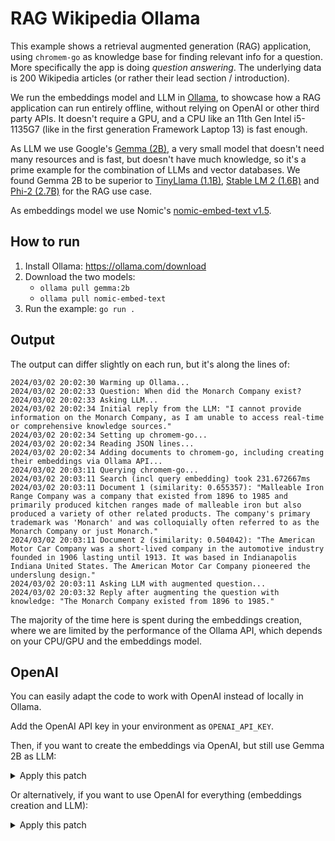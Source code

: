 # RAG Wikipedia Ollama

This example shows a retrieval augmented generation (RAG) application, using `chromem-go` as knowledge base for finding relevant info for a question. More specifically the app is doing *question answering*. The underlying data is 200 Wikipedia articles (or rather their lead section / introduction).

We run the embeddings model and LLM in [Ollama](https://github.com/ollama/ollama), to showcase how a RAG application can run entirely offline, without relying on OpenAI or other third party APIs. It doesn't require a GPU, and a CPU like an 11th Gen Intel i5-1135G7 (like in the first generation Framework Laptop 13) is fast enough.

As LLM we use Google's [Gemma (2B)](https://huggingface.co/google/gemma-2b), a very small model that doesn't need many resources and is fast, but doesn't have much knowledge, so it's a prime example for the combination of LLMs and vector databases. We found Gemma 2B to be superior to [TinyLlama (1.1B)](https://huggingface.co/TinyLlama/TinyLlama-1.1B-Chat-v1.0), [Stable LM 2 (1.6B)](https://huggingface.co/stabilityai/stablelm-2-zephyr-1_6b) and [Phi-2 (2.7B)](https://huggingface.co/microsoft/phi-2) for the RAG use case.

As embeddings model we use Nomic's [nomic-embed-text v1.5](https://huggingface.co/nomic-ai/nomic-embed-text-v1.5).

## How to run

1. Install Ollama: <https://ollama.com/download>
2. Download the two models:
   - `ollama pull gemma:2b`
   - `ollama pull nomic-embed-text`
3. Run the example: `go run .`

## Output

The output can differ slightly on each run, but it's along the lines of:

```log
2024/03/02 20:02:30 Warming up Ollama...
2024/03/02 20:02:33 Question: When did the Monarch Company exist?
2024/03/02 20:02:33 Asking LLM...
2024/03/02 20:02:34 Initial reply from the LLM: "I cannot provide information on the Monarch Company, as I am unable to access real-time or comprehensive knowledge sources."
2024/03/02 20:02:34 Setting up chromem-go...
2024/03/02 20:02:34 Reading JSON lines...
2024/03/02 20:02:34 Adding documents to chromem-go, including creating their embeddings via Ollama API...
2024/03/02 20:03:11 Querying chromem-go...
2024/03/02 20:03:11 Search (incl query embedding) took 231.672667ms
2024/03/02 20:03:11 Document 1 (similarity: 0.655357): "Malleable Iron Range Company was a company that existed from 1896 to 1985 and primarily produced kitchen ranges made of malleable iron but also produced a variety of other related products. The company's primary trademark was 'Monarch' and was colloquially often referred to as the Monarch Company or just Monarch."
2024/03/02 20:03:11 Document 2 (similarity: 0.504042): "The American Motor Car Company was a short-lived company in the automotive industry founded in 1906 lasting until 1913. It was based in Indianapolis Indiana United States. The American Motor Car Company pioneered the underslung design."
2024/03/02 20:03:11 Asking LLM with augmented question...
2024/03/02 20:03:32 Reply after augmenting the question with knowledge: "The Monarch Company existed from 1896 to 1985."
```

The majority of the time here is spent during the embeddings creation, where we are limited by the performance of the Ollama API, which depends on your CPU/GPU and the embeddings model.

## OpenAI

You can easily adapt the code to work with OpenAI instead of locally in Ollama.

Add the OpenAI API key in your environment as `OPENAI_API_KEY`.

Then, if you want to create the embeddings via OpenAI, but still use Gemma 2B as LLM:

<details><summary>Apply this patch</summary>

```diff
diff --git a/examples/rag-wikipedia-ollama/main.go b/examples/rag-wikipedia-ollama/main.go
index 55b3076..cee9561 100644
--- a/examples/rag-wikipedia-ollama/main.go
+++ b/examples/rag-wikipedia-ollama/main.go
@@ -14,8 +14,6 @@ import (
 
 const (
        question = "When did the Monarch Company exist?"
-       // We use a local LLM running in Ollama for the embedding: https://huggingface.co/nomic-ai/nomic-embed-text-v1.5
-       embeddingModel = "nomic-embed-text"
 )
 
 func main() {
@@ -48,7 +46,7 @@ func main() {
        // variable to be set.
        // For this example we choose to use a locally running embedding model though.
        // It requires Ollama to serve its API at "http://localhost:11434/api".
-       collection, err := db.GetOrCreateCollection("Wikipedia", nil, chromem.NewEmbeddingFuncOllama(embeddingModel))
+       collection, err := db.GetOrCreateCollection("Wikipedia", nil, nil)
        if err != nil {
                panic(err)
        }
@@ -82,7 +80,7 @@ func main() {
                                Content:  article.Text,
                        })
                }
-               log.Println("Adding documents to chromem-go, including creating their embeddings via Ollama API...")
+               log.Println("Adding documents to chromem-go, including creating their embeddings via OpenAI API...")
                err = collection.AddDocuments(ctx, docs, runtime.NumCPU())
                if err != nil {
                        panic(err)
```

</details>

Or alternatively, if you want to use OpenAI for everything (embeddings creation and LLM):

<details><summary>Apply this patch</summary>

```diff
diff --git a/examples/rag-wikipedia-ollama/llm.go b/examples/rag-wikipedia-ollama/llm.go
index 1fde4ec..7cb81cc 100644
--- a/examples/rag-wikipedia-ollama/llm.go
+++ b/examples/rag-wikipedia-ollama/llm.go
@@ -2,23 +2,13 @@ package main
 
 import (
  "context"
- "net/http"
+ "os"
  "strings"
  "text/template"
 
  "github.com/sashabaranov/go-openai"
 )
 
-const (
- // We use a local LLM running in Ollama for asking the question: https://github.com/ollama/ollama
- ollamaBaseURL = "http://localhost:11434/v1"
- // We use Google's Gemma (2B), a very small model that doesn't need much resources
- // and is fast, but doesn't have much knowledge: https://huggingface.co/google/gemma-2b
- // We found Gemma 2B to be superior to TinyLlama (1.1B), Stable LM 2 (1.6B)
- // and Phi-2 (2.7B) for the retrieval augmented generation (RAG) use case.
- llmModel = "gemma:2b"
-)
-
 // There are many different ways to provide the context to the LLM.
 // You can pass each context as user message, or the list as one user message,
 // or pass it in the system prompt. The system prompt itself also has a big impact
@@ -47,10 +37,7 @@ Don't mention the knowledge base, context or search results in your answer.
 
 func askLLM(ctx context.Context, contexts []string, question string) string {
  // We can use the OpenAI client because Ollama is compatible with OpenAI's API.
- openAIClient := openai.NewClientWithConfig(openai.ClientConfig{
-  BaseURL:    ollamaBaseURL,
-  HTTPClient: http.DefaultClient,
- })
+ openAIClient := openai.NewClient(os.Getenv("OPENAI_API_KEY"))
  sb := &strings.Builder{}
  err := systemPromptTpl.Execute(sb, contexts)
  if err != nil {
@@ -66,7 +53,7 @@ func askLLM(ctx context.Context, contexts []string, question string) string {
   },
  }
  res, err := openAIClient.CreateChatCompletion(ctx, openai.ChatCompletionRequest{
-  Model:    llmModel,
+  Model:    openai.GPT3Dot5Turbo,
   Messages: messages,
  })
  if err != nil {
diff --git a/examples/rag-wikipedia-ollama/main.go b/examples/rag-wikipedia-ollama/main.go
index 55b3076..044a246 100644
--- a/examples/rag-wikipedia-ollama/main.go
+++ b/examples/rag-wikipedia-ollama/main.go
@@ -12,19 +12,11 @@ import (
  "github.com/scotteveritt/chromem-go"
 )
 
-const (
- question = "When did the Monarch Company exist?"
- // We use a local LLM running in Ollama for the embedding: https://huggingface.co/nomic-ai/nomic-embed-text-v1.5
- embeddingModel = "nomic-embed-text"
-)
+const question = "When did the Monarch Company exist?"
 
 func main() {
  ctx := context.Background()
 
- // Warm up Ollama, in case the model isn't loaded yet
- log.Println("Warming up Ollama...")
- _ = askLLM(ctx, nil, "Hello!")
-
  // First we ask an LLM a fairly specific question that it likely won't know
  // the answer to.
  log.Println("Question: " + question)
@@ -48,7 +40,7 @@ func main() {
  // variable to be set.
  // For this example we choose to use a locally running embedding model though.
  // It requires Ollama to serve its API at "http://localhost:11434/api".
- collection, err := db.GetOrCreateCollection("Wikipedia", nil, chromem.NewEmbeddingFuncOllama(embeddingModel))
+ collection, err := db.GetOrCreateCollection("Wikipedia", nil, nil)
  if err != nil {
   panic(err)
  }
@@ -82,7 +74,7 @@ func main() {
     Content:  article.Text,
    })
   }
-  log.Println("Adding documents to chromem-go, including creating their embeddings via Ollama API...")
+  log.Println("Adding documents to chromem-go, including creating their embeddings via OpenAI API...")
   err = collection.AddDocuments(ctx, docs, runtime.NumCPU())
   if err != nil {
    panic(err)
```

</details>
